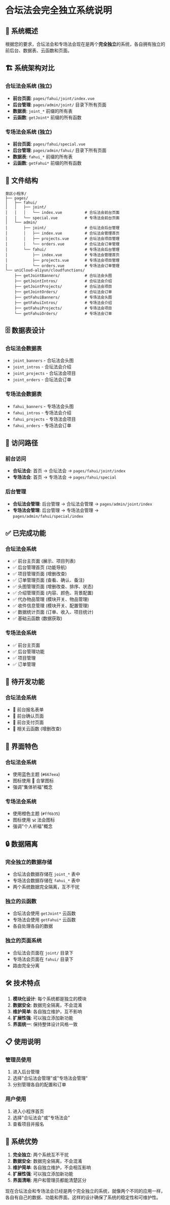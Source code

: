 # 合坛法会完全独立系统说明

## 🎯 系统概述

根据您的要求，合坛法会和专场法会现在是两个**完全独立**的系统，各自拥有独立的前后台、数据表、云函数和页面。

## 🏗️ 系统架构对比

### 合坛法会系统 (独立)
- **前台页面**: `pages/fahui/joint/index.vue`
- **后台管理**: `pages/admin/joint/` 目录下所有页面
- **数据表**: `joint_*` 前缀的所有表
- **云函数**: `getJoint*` 前缀的所有函数

### 专场法会系统 (独立)
- **前台页面**: `pages/fahui/special.vue`
- **后台管理**: `pages/admin/fahui/` 目录下所有页面
- **数据表**: `fahui_*` 前缀的所有表
- **云函数**: `getFahui*` 前缀的所有函数

## 📁 文件结构

```
景区小程序/
├── pages/
│   ├── fahui/
│   │   ├── joint/
│   │   │   └── index.vue          # 合坛法会前台页面
│   │   └── special.vue            # 专场法会前台页面
│   └── admin/
│       ├── joint/                 # 合坛法会后台管理
│       │   ├── index.vue          # 合坛法会管理首页
│       │   ├── projects.vue       # 合坛法会项目管理
│       │   └── orders.vue         # 合坛法会订单管理
│       └── fahui/                 # 专场法会后台管理
│           ├── index.vue          # 专场法会管理首页
│           ├── projects.vue       # 专场法会项目管理
│           └── orders.vue         # 专场法会订单管理
└── uniCloud-aliyun/cloudfunctions/
    ├── getJointBanners/           # 合坛法会头图
    ├── getJointIntros/            # 合坛法会介绍
    ├── getJointProjects/          # 合坛法会项目
    ├── getJointOrders/            # 合坛法会订单
    ├── getFahuiBanners/           # 专场法会头图
    ├── getFahuiIntros/            # 专场法会介绍
    ├── getFahuiProjects/          # 专场法会项目
    └── getFahuiOrders/            # 专场法会订单
```

## 🗄️ 数据表设计

### 合坛法会数据表
- `joint_banners` - 合坛法会头图
- `joint_intros` - 合坛法会介绍
- `joint_projects` - 合坛法会项目
- `joint_orders` - 合坛法会订单

### 专场法会数据表
- `fahui_banners` - 专场法会头图
- `fahui_intros` - 专场法会介绍
- `fahui_projects` - 专场法会项目
- `fahui_orders` - 专场法会订单

## 🚀 访问路径

### 前台访问
- **合坛法会**: 首页 → 合坛法会 → `pages/fahui/joint/index`
- **专场法会**: 首页 → 专场法会 → `pages/fahui/special`

### 后台管理
- **合坛法会管理**: 后台管理 → 合坛法会管理 → `pages/admin/joint/index`
- **专场法会管理**: 后台管理 → 专场法会管理 → `pages/admin/fahui/special/index`

## ✅ 已完成功能

### 合坛法会系统
- ✅ 前台主页面 (展示、项目列表)
- ✅ 后台管理首页 (功能导航)
- ✅ 项目管理页面 (增删改查)
- ✅ 订单管理页面 (查看、确认、备注)
- ✅ 头图管理页面 (增删改查、排序、状态)
- ✅ 介绍管理页面 (内容、颜色、背景配置)
- ✅ 代办物品管理 (模块开关、物品管理)
- ✅ 收件信息管理 (模块开关、配置管理)
- ✅ 数据统计页面 (订单、收入、项目统计)
- ✅ 基础云函数 (数据获取)

### 专场法会系统
- ✅ 前台主页面
- ✅ 后台管理功能
- ✅ 项目管理
- ✅ 订单管理

## 🔄 待开发功能

### 合坛法会系统
- 🔄 前台报名表单
- 🔄 前台确认页面
- 🔄 前台支付页面
- 🔄 相关云函数 (增删改查)

## 🎨 界面特色

### 合坛法会系统
- 使用蓝色主题 (`#667eea`)
- 图标使用 🙏 合掌图标
- 强调"集体祈福"概念

### 专场法会系统
- 使用橙色主题 (`#ff6b35`)
- 图标使用 🕉️ 法会图标
- 强调"个人祈福"概念

## 🔒 数据隔离

### 完全独立的数据存储
- 合坛法会数据存储在 `joint_*` 表中
- 专场法会数据存储在 `fahui_*` 表中
- 两个系统数据完全隔离，互不干扰

### 独立的云函数
- 合坛法会使用 `getJoint*` 云函数
- 专场法会使用 `getFahui*` 云函数
- 各自处理各自的数据

### 独立的页面系统
- 合坛法会页面在 `joint/` 目录下
- 专场法会页面在 `fahui/` 目录下
- 路由完全分离

## 🛠️ 技术特点

1. **模块化设计**: 每个系统都是独立的模块
2. **数据安全**: 数据完全隔离，不会混淆
3. **维护简单**: 各自独立维护，互不影响
4. **扩展性强**: 可以独立添加新功能
5. **界面统一**: 保持整体设计风格一致

## 📋 使用说明

### 管理员使用
1. 进入后台管理
2. 选择"合坛法会管理"或"专场法会管理"
3. 分别管理各自的配置和订单

### 用户使用
1. 进入小程序首页
2. 选择"合坛法会"或"专场法会"
3. 查看项目并报名

## 🎯 系统优势

1. **完全独立**: 两个系统互不干扰
2. **数据安全**: 数据完全隔离，不会混淆
3. **维护简单**: 各自独立维护，不会相互影响
4. **扩展性强**: 可以独立添加新功能
5. **界面清晰**: 用户和管理员都能清楚区分

现在合坛法会和专场法会已经是两个完全独立的系统，就像两个不同的应用一样，各自有自己的数据、功能和界面。这样的设计确保了系统的稳定性和可维护性。 